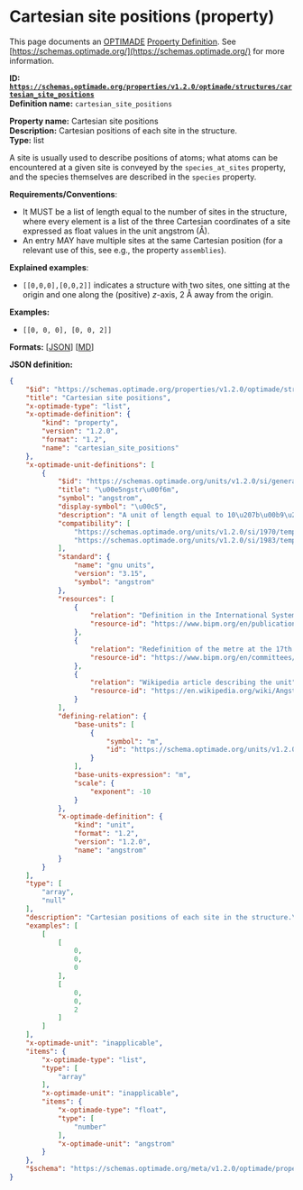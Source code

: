 # Cartesian site positions (property)
This page documents an [OPTIMADE](https://www.optimade.org/) [Property Definition](https://schemas.optimade.org/#definitions). See [https://schemas.optimade.org/](https://schemas.optimade.org/) for more information.

**ID: [`https://schemas.optimade.org/properties/v1.2.0/optimade/structures/cartesian_site_positions`](https://schemas.optimade.org/properties/v1.2.0/optimade/structures/cartesian_site_positions)**  
**Definition name:** `cartesian_site_positions`

**Property name:** Cartesian site positions  
**Description:** Cartesian positions of each site in the structure.  
**Type:** list  

A site is usually used to describe positions of atoms; what atoms can be encountered at a given site is conveyed by the `species_at_sites` property, and the species themselves are described in the `species` property.

**Requirements/Conventions**:

- It MUST be a list of length equal to the number of sites in the structure, where every element is a list of the three Cartesian coordinates of a site expressed as float values in the unit angstrom (Å).
- An entry MAY have multiple sites at the same Cartesian position (for a relevant use of this, see e.g., the property `assemblies`).

**Explained examples**:

- `[[0,0,0],[0,0,2]]` indicates a structure with two sites, one sitting at the origin and one along the (positive) *z*-axis, 2 Å away from the origin.

**Examples:**

- `[[0, 0, 0], [0, 0, 2]]`

**Formats:** [[JSON](cartesian_site_positions.json)] [[MD](cartesian_site_positions.md)]

**JSON definition:**

``` json
{
    "$id": "https://schemas.optimade.org/properties/v1.2.0/optimade/structures/cartesian_site_positions",
    "title": "Cartesian site positions",
    "x-optimade-type": "list",
    "x-optimade-definition": {
        "kind": "property",
        "version": "1.2.0",
        "format": "1.2",
        "name": "cartesian_site_positions"
    },
    "x-optimade-unit-definitions": [
        {
            "$id": "https://schemas.optimade.org/units/v1.2.0/si/general/angstrom",
            "title": "\u00e5ngstr\u00f6m",
            "symbol": "angstrom",
            "display-symbol": "\u00c5",
            "description": "A unit of length equal to 10\u207b\u00b9\u2070 meter, using the current, or one of the historical, definitions of the SI units.\n\nThe \u00e5ngstr\u00f6m appear in the International System of Units (SI), 1th ed. (1970) defined as \"1 \u00c5 = 0.1 nm = 10\u207b\u00b9\u2070 m\".\n\nThe \u00e5ngstr\u00f6m was implicitly redefined via the redefinition of the metre at the 17th CGPM meeting (1983), resolution 1.\n\nThe International System of Units (SI), 1th ed. (1970) categorizes the unit as \"temporarily admitted\" for use with the SI units.\nThe International System of Units (SI), 7th ed. (1998) changes the categorisation to \"Other non-SI units currently accepted for use with the International System.\"\nThe International System of Units (SI), 8th ed. (2006) changes the categorization to \"Other non-SI units\" and adds as a clarifying footnote \"The \u00e5ngstr\u00f6m is widely used by x-ray crystallographers and structural chemists because all chemical bonds lie in the range 1 to 3 \u00e5ngstr\u00f6ms. However it has no official sanction from the CIPM or the CGPM.\"\nThe \u00e5ngstr\u00f6m is omitted in the International System of Units (SI), 9th Edition (2019).\n\nThis is a generalized definition taken to reference the current, or one of the historical, SI unit definitions.\nThis definition is intended for situations when it is not possible to be more precise, e.g., in contexts where data have been collected that uses different historical SI definitions.",
            "compatibility": [
                "https://schemas.optimade.org/units/v1.2.0/si/1970/temporary/angstrom",
                "https://schemas.optimade.org/units/v1.2.0/si/1983/temporary/angstrom"
            ],
            "standard": {
                "name": "gnu units",
                "version": "3.15",
                "symbol": "angstrom"
            },
            "resources": [
                {
                    "relation": "Definition in the International System of Units (SI), 1th Edition",
                    "resource-id": "https://www.bipm.org/en/publications/si-brochure"
                },
                {
                    "relation": "Redefinition of the metre at the 17th CGPM meeting (1983), resolution 1",
                    "resource-id": "https://www.bipm.org/en/committees/cg/cgpm/17-1983/resolution-1"
                },
                {
                    "relation": "Wikipedia article describing the unit",
                    "resource-id": "https://en.wikipedia.org/wiki/Angstrom"
                }
            ],
            "defining-relation": {
                "base-units": [
                    {
                        "symbol": "m",
                        "id": "https://schema.optimade.org/units/v1.2.0/si/general/metre"
                    }
                ],
                "base-units-expression": "m",
                "scale": {
                    "exponent": -10
                }
            },
            "x-optimade-definition": {
                "kind": "unit",
                "format": "1.2",
                "version": "1.2.0",
                "name": "angstrom"
            }
        }
    ],
    "type": [
        "array",
        "null"
    ],
    "description": "Cartesian positions of each site in the structure.\n\nA site is usually used to describe positions of atoms; what atoms can be encountered at a given site is conveyed by the `species_at_sites` property, and the species themselves are described in the `species` property.\n\n**Requirements/Conventions**:\n\n- It MUST be a list of length equal to the number of sites in the structure, where every element is a list of the three Cartesian coordinates of a site expressed as float values in the unit angstrom (\u00c5).\n- An entry MAY have multiple sites at the same Cartesian position (for a relevant use of this, see e.g., the property `assemblies`).\n\n**Explained examples**:\n\n- `[[0,0,0],[0,0,2]]` indicates a structure with two sites, one sitting at the origin and one along the (positive) *z*-axis, 2 \u00c5 away from the origin.",
    "examples": [
        [
            [
                0,
                0,
                0
            ],
            [
                0,
                0,
                2
            ]
        ]
    ],
    "x-optimade-unit": "inapplicable",
    "items": {
        "x-optimade-type": "list",
        "type": [
            "array"
        ],
        "x-optimade-unit": "inapplicable",
        "items": {
            "x-optimade-type": "float",
            "type": [
                "number"
            ],
            "x-optimade-unit": "angstrom"
        }
    },
    "$schema": "https://schemas.optimade.org/meta/v1.2.0/optimade/property_definition.md"
}
```